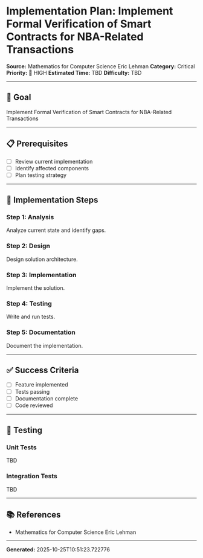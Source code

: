 # Implementation Plan: Implement Formal Verification of Smart Contracts for NBA-Related Transactions

**Source:** Mathematics for Computer Science Eric Lehman
**Category:** Critical
**Priority:** 🔴 HIGH
**Estimated Time:** TBD
**Difficulty:** TBD

---

## 🎯 Goal

Implement Formal Verification of Smart Contracts for NBA-Related Transactions

---

## 📋 Prerequisites

- [ ] Review current implementation
- [ ] Identify affected components
- [ ] Plan testing strategy

---

## 🔧 Implementation Steps

### Step 1: Analysis

Analyze current state and identify gaps.

### Step 2: Design

Design solution architecture.

### Step 3: Implementation

Implement the solution.

### Step 4: Testing

Write and run tests.

### Step 5: Documentation

Document the implementation.

---

## ✅ Success Criteria

- [ ] Feature implemented
- [ ] Tests passing
- [ ] Documentation complete
- [ ] Code reviewed

---

## 🧪 Testing

### Unit Tests

TBD

### Integration Tests

TBD

---

## 📚 References

- Mathematics for Computer Science Eric Lehman

---

**Generated:** 2025-10-25T10:51:23.722776
